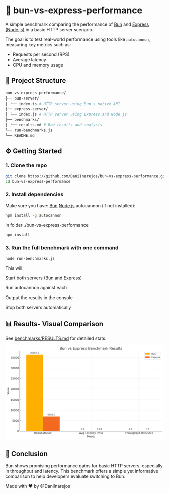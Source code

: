 # 🚀 bun-vs-express-performance

A simple benchmark comparing the performance of [Bun](https://bun.sh) and [Express (Node.js)](https://expressjs.com) in a basic HTTP server scenario.

The goal is to test real-world performance using tools like `autocannon`, measuring key metrics such as:
- Requests per second (RPS)
- Average latency
- CPU and memory usage

## 📁 Project Structure
```bash
bun-vs-express-performance/
├── bun-server/
│ └── index.ts # HTTP server using Bun's native API
├── express-server/
│ └── index.js # HTTP server using Express and Node.js
├── benchmarks/
│ └── results.md # Raw results and analysis
└── run-benchmarks.js
└── README.md
```

## ⚙️ Getting Started

### 1. Clone the repo
```bash
git clone https://github.com/DaniInarejos/bun-vs-express-performance.git
cd bun-vs-express-performance
```
### 2. Install dependencies
Make sure you have:
[Bun](https://bun.sh)
[Node.js](https://nodejs.org/es)
autocannon (if not installed):

```bash
npm install -g autocannon
```
in folder ./bun-vs-express-performance

```bash
npm install
```

###  3. Run the full benchmark with one command
```bash
node run-benchmarks.js
```
This will:

Start both servers (Bun and Express)

Run autocannon against each

Output the results in the console

Stop both servers automatically

## 📊 Results- Visual Comparison
See [benchmarks/RESULTS.md](benchmarks/RESULTS.md) for detailed stats.


<img src="./benchmarks/bunvsexpress.jpg" alt="Bun vs Express Performance Chart" width="600"/>

## 🧠 Conclusion
Bun shows promising performance gains for basic HTTP servers, especially in throughput and latency.
This benchmark offers a simple yet informative comparison to help developers evaluate switching to Bun.

Made with ❤️ by @DaniInarejos

